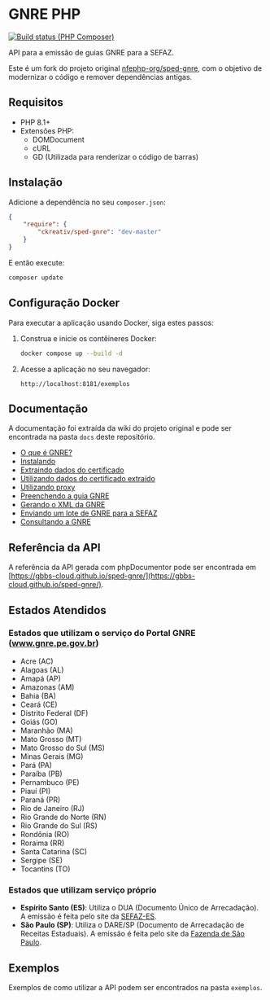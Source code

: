 # GNRE PHP

[![Build status (PHP Composer)](https://github.com/gbbs-cloud/sped-gnre/actions/workflows/php.yml/badge.svg)](https://github.com/gbbs-cloud/sped-gnre/actions/workflows/php.yml)

API para a emissão de guias GNRE para a SEFAZ.

Este é um fork do projeto original [nfephp-org/sped-gnre](https://github.com/nfephp-org/sped-gnre), com o objetivo de modernizar o código e remover dependências antigas.

## Requisitos

* PHP 8.1+
* Extensões PHP:
    * DOMDocument
    * cURL
    * GD (Utilizada para renderizar o código de barras)

## Instalação

Adicione a dependência no seu `composer.json`:

```json
{
    "require": {
        "ckreativ/sped-gnre": "dev-master"
    }
}
```

E então execute:

```bash
composer update
```

## Configuração Docker

Para executar a aplicação usando Docker, siga estes passos:

1.  Construa e inicie os contêineres Docker:

    ```bash
    docker compose up --build -d
    ```

2.  Acesse a aplicação no seu navegador:

    ```
    http://localhost:8181/exemplos
    ```

## Documentação

A documentação foi extraída da wiki do projeto original e pode ser encontrada na pasta `docs` deste repositório.

- [O que é GNRE?](./docs/o-que-e-gnre.md)
- [Instalando](./docs/instalando.md)
- [Extraindo dados do certificado](./docs/extraindo-dados-certificado.md)
- [Utilizando dados do certificado extraído](./docs/usando-dados-certificado-extraido.md)
- [Utilizando proxy](./docs/usando-proxy.md)
- [Preenchendo a guia GNRE](./docs/preenchendo-guia-gnre.md)
- [Gerando o XML da GNRE](./docs/gerando-xml-gnre.md)
- [Enviando um lote de GNRE para a SEFAZ](./docs/enviando-lote-gnre.md)
- [Consultando a GNRE](./docs/consultando-gnre.md)

## Referência da API

A referência da API gerada com phpDocumentor pode ser encontrada em [https://gbbs-cloud.github.io/sped-gnre/](https://gbbs-cloud.github.io/sped-gnre/).

## Estados Atendidos

### Estados que utilizam o serviço do Portal GNRE (www.gnre.pe.gov.br)
* Acre (AC)
* Alagoas (AL)
* Amapá (AP)
* Amazonas (AM)
* Bahia (BA)
* Ceará (CE)
* Distrito Federal (DF)
* Goiás (GO)
* Maranhão (MA)
* Mato Grosso (MT)
* Mato Grosso do Sul (MS)
* Minas Gerais (MG)
* Pará (PA)
* Paraíba (PB)
* Pernambuco (PE)
* Piauí (PI)
* Paraná (PR)
* Rio de Janeiro (RJ)
* Rio Grande do Norte (RN)
* Rio Grande do Sul (RS)
* Rondônia (RO)
* Roraima (RR)
* Santa Catarina (SC)
* Sergipe (SE)
* Tocantins (TO)

### Estados que utilizam serviço próprio
* **Espírito Santo (ES)**: Utiliza o DUA (Documento Único de Arrecadação). A emissão é feita pelo site da [SEFAZ-ES](https://internet.sefaz.es.gov.br/agenciavirtual/area_publica/e-dua/).
* **São Paulo (SP)**: Utiliza o DARE/SP (Documento de Arrecadação de Receitas Estaduais). A emissão é feita pelo site da [Fazenda de São Paulo](https://portal.fazenda.sp.gov.br/servicos/gnre/).

## Exemplos

Exemplos de como utilizar a API podem ser encontrados na pasta `exemplos`.
